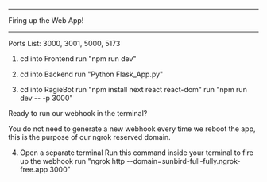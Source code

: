 **********************
Firing up the Web App!
**********************

Ports List:
3000, 3001, 5000, 5173

1. cd into Frontend
run "npm run dev"

2. cd into Backend
run "Python Flask_App.py"

3. cd into RagieBot
run "npm install next react react-dom"
run "npm run dev -- -p 3000"

Ready to run our webhook in the terminal?

You do not need to generate a new webhook 
every time we reboot the app, this is the
purpose of our ngrok reserved domain.

4. Open a separate terminal
Run this command inside your terminal to fire up the webhook
run "ngrok http --domain=sunbird-full-fully.ngrok-free.app 3000"
